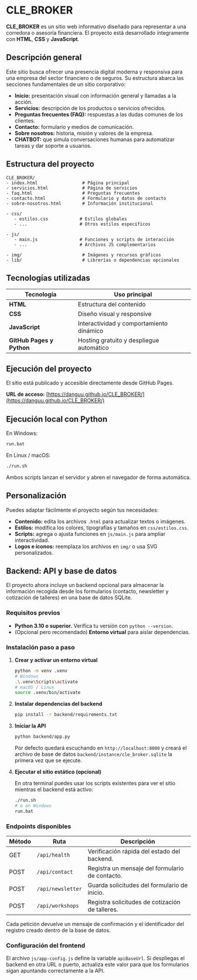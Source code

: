 # CLE_BROKER

**CLE_BROKER** es un sitio web informativo diseñado para representar a una corredora o asesoría financiera.
El proyecto está desarrollado íntegramente con **HTML**, **CSS** y **JavaScript**.

## Descripción general

Este sitio busca ofrecer una presencia digital moderna y responsiva para una empresa del sector financiero o de seguros.
Su estructura abarca las secciones fundamentales de un sitio corporativo:

* **Inicio:** presentación visual con información general y llamadas a la acción.
* **Servicios:** descripción de los productos o servicios ofrecidos.
* **Preguntas frecuentes (FAQ):** respuestas a las dudas comunes de los clientes.
* **Contacto:** formulario y medios de comunicación.
* **Sobre nosotros:** historia, misión y valores de la empresa.
* **CHATBOT:** que simula conversaciones humanas para automatizar tareas y dar soporte a usuarios. 

## Estructura del proyecto

```
CLE_BROKER/
- index.html                 # Página principal
- servicios.html             # Página de servicios
- faq.html                   # Preguntas frecuentes
- contacto.html              # Formulario y datos de contacto
- sobre-nosotros.html        # Información institucional

- css/
   - estilos.css            # Estilos globales
   - ...                    # Otros estilos específicos

- js/
   - main.js                # Funciones y scripts de interacción
   - ...                    # Archivos JS complementarios

- img/                       # Imágenes y recursos gráficos
- lib/                       # Librerías o dependencias opcionales
```

## Tecnologías utilizadas

| Tecnología       | Uso principal                            |
| ---------------- | ---------------------------------------- |
| **HTML**        | Estructura del contenido                 |
| **CSS**         | Diseño visual y responsive               |
| **JavaScript**   | Interactividad y comportamiento dinámico |
| **GitHub Pages y Python** | Hosting gratuito y despliegue automático |

## Ejecución del proyecto
El sitio está publicado y accesible directamente desde GitHub Pages.

**URL de acceso:** [https://danguu.github.io/CLE_BROKER/](https://danguu.github.io/CLE_BROKER/)

##  Ejecución local con Python

En Windows:

```bash
run.bat
```

En Linux / macOS:

```bash
./run.sh
```

Ambos scripts lanzan el servidor y abren el navegador de forma automática.

## Personalización

Puedes adaptar fácilmente el proyecto según tus necesidades:

* **Contenido:** edita los archivos `.html` para actualizar textos o imágenes.
* **Estilos:** modifica los colores, tipografías y tamaños en `css/estilos.css`.
* **Scripts:** agrega o ajusta funciones en `js/main.js` para ampliar interactividad.
* **Logos e íconos:** reemplaza los archivos en `img/` o usa SVG personalizados.

## Backend: API y base de datos

El proyecto ahora incluye un backend opcional para almacenar la información
recogida desde los formularios (contacto, newsletter y cotización de
talleres) en una base de datos SQLite.

### Requisitos previos

* **Python 3.10 o superior.** Verifica tu versión con `python --version`.
* (Opcional pero recomendado) **Entorno virtual** para aislar dependencias.

### Instalación paso a paso

1. **Crear y activar un entorno virtual**

   ```bash
   python -m venv .venv
   # Windows
   .\.venv\Scripts\activate
   # macOS / Linux
   source .venv/bin/activate
   ```

2. **Instalar dependencias del backend**

   ```bash
   pip install -r backend/requirements.txt
   ```

3. **Iniciar la API**

   ```bash
   python backend/app.py
   ```

   Por defecto quedará escuchando en `http://localhost:8000` y creará el
   archivo de base de datos `backend/instance/cle_broker.sqlite` la primera
   vez que se ejecute.

4. **Ejecutar el sitio estático (opcional)**

   En otra terminal puedes usar los scripts existentes para ver el sitio
   mientras el backend está activo:

   ```bash
   ./run.sh
   # o en Windows
   run.bat
   ```

### Endpoints disponibles

| Método | Ruta              | Descripción                                    |
| ------ | ----------------- | ---------------------------------------------- |
| GET    | `/api/health`     | Verificación rápida del estado del backend.   |
| POST   | `/api/contact`    | Registra un mensaje del formulario de contacto.|
| POST   | `/api/newsletter` | Guarda solicitudes del formulario de inicio.  |
| POST   | `/api/workshops`  | Registra solicitudes de cotización de talleres.|

Cada petición devuelve un mensaje de confirmación y el identificador del
registro creado dentro de la base de datos.

### Configuración del frontend

El archivo `js/app-config.js` define la variable `apiBaseUrl`. Si despliegas
el backend en otra URL o puerto, actualiza este valor para que los
formularios sigan apuntando correctamente a la API.
